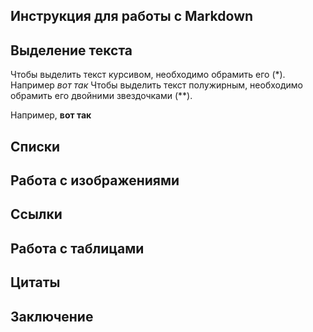 ## Инструкция для работы с Markdown

## Выделение текста

Чтобы выделить текст курсивом, необходимо обрамить его (*). Например *вот так*
Чтобы выделить текст полужирным, необходимо обрамить его двойними звездочками (**).

Например, **вот так**

## Списки

## Работа с изображениями

## Ссылки

## Работа с таблицами

## Цитаты

## Заключение
